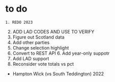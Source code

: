 # to do
    1. REDO 2023
2. ADD LAD CODES AND USE TO VERIFY
2. Figure out Scotland data
3. Add other parties
4. Change selection highlight
5. Convert to REST API
    6. Add year-only suppotr
7. Add LAD support
8. Reconsider vote totals vs pct


- Hampton Wick (vs South Teddington) 2022